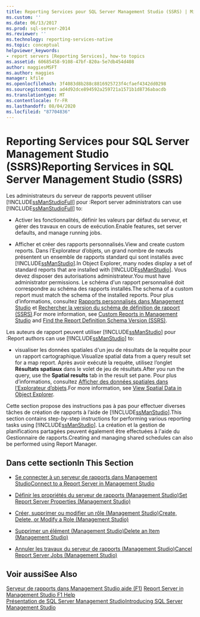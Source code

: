 ```yaml
---
title: Reporting Services pour SQL Server Management Studio (SSRS) | Microsoft Docs
ms.custom: ''
ms.date: 06/13/2017
ms.prod: sql-server-2014
ms.reviewer: ''
ms.technology: reporting-services-native
ms.topic: conceptual
helpviewer_keywords:
- report servers [Reporting Services], how-to topics
ms.assetid: 60685458-9108-47bf-820a-5e7db454d408
author: maggiesMSFT
ms.author: maggies
manager: kfile
ms.openlocfilehash: 3f4083d8b288c8816925723f4cfaef4342dd0298
ms.sourcegitcommit: ad4d92dce894592a259721a1571b1d8736abacdb
ms.translationtype: MT
ms.contentlocale: fr-FR
ms.lasthandoff: 08/04/2020
ms.locfileid: "87704836"
---
```

# <a name="reporting-services-in-sql-server-management-studio-ssrs"></a><span data-ttu-id="86c0c-102">Reporting Services pour SQL Server Management Studio (SSRS)</span><span class="sxs-lookup"><span data-stu-id="86c0c-102">Reporting Services in SQL Server Management Studio (SSRS)</span></span>
  <span data-ttu-id="86c0c-103">Les administrateurs du serveur de rapports peuvent utiliser [!INCLUDE[ssManStudioFull](../../includes/ssmanstudiofull-md.md)] pour :</span><span class="sxs-lookup"><span data-stu-id="86c0c-103">Report server administrators can use [!INCLUDE[ssManStudioFull](../../includes/ssmanstudiofull-md.md)] to:</span></span>  
  
-   <span data-ttu-id="86c0c-104">Activer les fonctionnalités, définir les valeurs par défaut du serveur, et gérer des travaux en cours de exécution.</span><span class="sxs-lookup"><span data-stu-id="86c0c-104">Enable features, set server defaults, and manage running jobs.</span></span>  
  
-   <span data-ttu-id="86c0c-105">Afficher et créer des rapports personnalisés.</span><span class="sxs-lookup"><span data-stu-id="86c0c-105">View and create custom reports.</span></span> <span data-ttu-id="86c0c-106">Dans l’Explorateur d’objets, un grand nombre de nœuds présentent un ensemble de rapports standard qui sont installés avec [!INCLUDE[ssManStudio](../../includes/ssmanstudio-md.md)].</span><span class="sxs-lookup"><span data-stu-id="86c0c-106">In Object Explorer, many nodes display a set of standard reports that are installed with [!INCLUDE[ssManStudio](../../includes/ssmanstudio-md.md)].</span></span> <span data-ttu-id="86c0c-107">Vous devez disposer des autorisations administrateur.</span><span class="sxs-lookup"><span data-stu-id="86c0c-107">You must have administrator permissions.</span></span> <span data-ttu-id="86c0c-108">Le schéma d'un rapport personnalisé doit correspondre au schéma des rapports installés.</span><span class="sxs-lookup"><span data-stu-id="86c0c-108">The schema of a custom report must match the schema of the installed reports.</span></span> <span data-ttu-id="86c0c-109">Pour plus d’informations, consultez [Rapports personnalisés dans Management Studio](../../ssms/object/custom-reports-in-management-studio.md) et [Rechercher la version du schéma de définition de rapport &#40;SSRS&#41;](../reports/find-the-report-definition-schema-version-ssrs.md).</span><span class="sxs-lookup"><span data-stu-id="86c0c-109">For more information, see [Custom Reports in Management Studio](../../ssms/object/custom-reports-in-management-studio.md) and [Find the Report Definition Schema Version &#40;SSRS&#41;](../reports/find-the-report-definition-schema-version-ssrs.md).</span></span>  
  
 <span data-ttu-id="86c0c-110">Les auteurs de rapport peuvent utiliser [!INCLUDE[ssManStudio](../../includes/ssmanstudio-md.md)] pour :</span><span class="sxs-lookup"><span data-stu-id="86c0c-110">Report authors can use [!INCLUDE[ssManStudio](../../includes/ssmanstudio-md.md)] to:</span></span>  
  
-   <span data-ttu-id="86c0c-111">visualiser les données spatiales d'un jeu de résultats de la requête pour un rapport cartographique.</span><span class="sxs-lookup"><span data-stu-id="86c0c-111">Visualize spatial data from a query result set for a map report.</span></span> <span data-ttu-id="86c0c-112">Après avoir exécuté la requête, utilisez l’onglet **Résultats spatiaux** dans le volet de jeu de résultats.</span><span class="sxs-lookup"><span data-stu-id="86c0c-112">After you run the query, use the **Spatial results** tab in the result set pane.</span></span> <span data-ttu-id="86c0c-113">Pour plus d’informations, consultez [Afficher des données spatiales dans l’Explorateur d’objets](../../relational-databases/scripting/view-spatial-data-in-object-explorer.md).</span><span class="sxs-lookup"><span data-stu-id="86c0c-113">For more information, see [View Spatial Data in Object Explorer](../../relational-databases/scripting/view-spatial-data-in-object-explorer.md).</span></span>  
  
 <span data-ttu-id="86c0c-114">Cette section propose des instructions pas à pas pour effectuer diverses tâches de création de rapports à l’aide de [!INCLUDE[ssManStudio](../../includes/ssmanstudio-md.md)].</span><span class="sxs-lookup"><span data-stu-id="86c0c-114">This section contains step-by-step instructions for performing various reporting tasks using [!INCLUDE[ssManStudio](../../includes/ssmanstudio-md.md)].</span></span> <span data-ttu-id="86c0c-115">La création et la gestion de planifications partagées peuvent également être effectuées à l'aide du Gestionnaire de rapports.</span><span class="sxs-lookup"><span data-stu-id="86c0c-115">Creating and managing shared schedules can also be performed using Report Manager.</span></span>  
  
## <a name="in-this-section"></a><span data-ttu-id="86c0c-116">Dans cette section</span><span class="sxs-lookup"><span data-stu-id="86c0c-116">In This Section</span></span>  
  
-   [<span data-ttu-id="86c0c-117">Se connecter à un serveur de rapports dans Management Studio</span><span class="sxs-lookup"><span data-stu-id="86c0c-117">Connect to a Report Server in Management Studio</span></span>](connect-to-a-report-server-in-management-studio.md)  
  
-   [<span data-ttu-id="86c0c-118">Définir les propriétés du serveur de rapports &#40;Management Studio&#41;</span><span class="sxs-lookup"><span data-stu-id="86c0c-118">Set Report Server Properties &#40;Management Studio&#41;</span></span>](set-report-server-properties-management-studio.md)  
  
-   [<span data-ttu-id="86c0c-119">Créer, supprimer ou modifier un rôle &#40;Management Studio&#41;</span><span class="sxs-lookup"><span data-stu-id="86c0c-119">Create, Delete, or Modify a Role &#40;Management Studio&#41;</span></span>](../security/role-definitions-create-delete-or-modify.md)  
  
-   [<span data-ttu-id="86c0c-120">Supprimer un élément &#40;Management Studio&#41;</span><span class="sxs-lookup"><span data-stu-id="86c0c-120">Delete an Item &#40;Management Studio&#41;</span></span>](delete-an-item-management-studio.md)  
  
-   [<span data-ttu-id="86c0c-121">Annuler les travaux du serveur de rapports &#40;Management Studio&#41;</span><span class="sxs-lookup"><span data-stu-id="86c0c-121">Cancel Report Server Jobs &#40;Management Studio&#41;</span></span>](cancel-report-server-jobs-management-studio.md)  
  
## <a name="see-also"></a><span data-ttu-id="86c0c-122">Voir aussi</span><span class="sxs-lookup"><span data-stu-id="86c0c-122">See Also</span></span>  
 <span data-ttu-id="86c0c-123">[Serveur de rapports dans Management Studio aide (F1)](report-server-in-management-studio-f1-help.md) </span><span class="sxs-lookup"><span data-stu-id="86c0c-123">[Report Server in Management Studio F1 Help](report-server-in-management-studio-f1-help.md) </span></span>  
 [<span data-ttu-id="86c0c-124">Présentation de SQL Server Management Studio</span><span class="sxs-lookup"><span data-stu-id="86c0c-124">Introducing SQL Server Management Studio</span></span>](../../ssms/sql-server-management-studio-ssms.md)  
  
  
